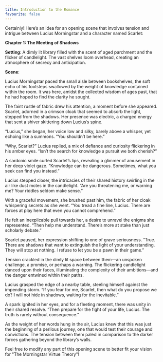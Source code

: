 ```yaml
---
title: Introduction to the Romance
favourite: false
---
```

Certainly! Here’s an idea for an opening scene that involves tension and intrigue between Lucius Morningstar and a character named Scarlet:

**Chapter 1: The Meeting of Shadows**

**Setting**: A dimly lit library filled with the scent of aged parchment and the flicker of candlelight. The vast shelves loom overhead, creating an atmosphere of secrecy and anticipation.

**Scene**:

Lucius Morningstar paced the small aisle between bookshelves, the soft echo of his footsteps swallowed by the weight of knowledge contained within the room. It was here, amidst the collected wisdom of ages past, that he had hoped to find the clarity he sought.

The faint rustle of fabric drew his attention, a moment before she appeared. Scarlet, adorned in a crimson cloak that seemed to absorb the light, stepped from the shadows. Her presence was electric, a charged energy that sent a shiver skittering down Lucius’s spine.

“Lucius,” she began, her voice low and silky, barely above a whisper, yet echoing like a summons. “You shouldn’t be here.”

“Why, Scarlet?” Lucius replied, a mix of defiance and curiosity flickering in his amber eyes. “Isn’t the search for knowledge a pursuit we both cherish?”

A sardonic smile curled Scarlet’s lips, revealing a glimmer of amusement in her deep violet gaze. “Knowledge can be dangerous. Sometimes, what you seek can find you instead.”

Lucius stepped closer, the intricacies of their shared history swirling in the air like dust motes in the candlelight. “Are you threatening me, or warning me? Your riddles seldom make sense.”

With a graceful movement, she brushed past him, the fabric of her cloak whispering secrets as she went. “You tread a fine line, Lucius. There are forces at play here that even you cannot comprehend.”

He felt an inexplicable pull towards her, a desire to unravel the enigma she represented. “Then help me understand. There’s more at stake than just scholarly debate.”

Scarlet paused, her expression shifting to one of grave seriousness. “True. There are shadows that want to extinguish the light of your understanding. They will stop at nothing. I refuse to let you be a pawn in their game.”

Tension crackled in the dimly lit space between them—an unspoken challenge, a promise, or perhaps a warning. The flickering candlelight danced upon their faces, illuminating the complexity of their ambitions—and the danger entwined within their paths.

Lucius grasped the edge of a nearby table, steeling himself against the impending storm. “If you fear for me, Scarlet, then what do you propose we do? I will not hide in shadows, waiting for the inevitable.”

A spark ignited in her eyes, and for a fleeting moment, there was unity in their shared resolve. “Then prepare for the fight of your life, Lucius. The truth is rarely without consequence.”

As the weight of her words hung in the air, Lucius knew that this was just the beginning of a perilous journey, one that would test their courage and convictions. The tension between them paled in comparison to the darker forces gathering beyond the library’s walls.

Feel free to modify any part of this opening scene to better fit your vision for "The Morningstar Virtue Theory"!
